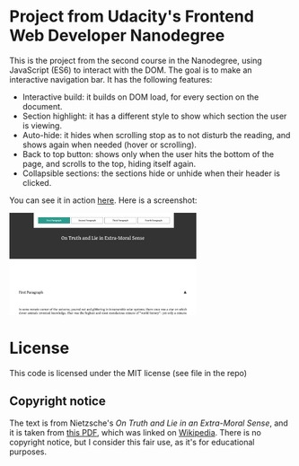 # Project from Udacity's Frontend Web Developer Nanodegree
This is the project from the second course in the Nanodegree, using JavaScript
(ES6) to interact with the DOM. The goal is to make an interactive navigation
bar. It has the following features:
* Interactive build: it builds on DOM load, for every section on the
  document.
* Section highlight: it has a different style to show which section the user
  is viewing.
* Auto-hide: it hides when scrolling stop as to not disturb the reading, and
  shows again when needed (hover or scrolling).
* Back to top button: shows only when the user hits the bottom of the page, and
  scrolls to the top, hiding itself again.
* Collapsible sections: the sections hide or unhide when their header is clicked.

You can see it in action <a href="https://pablomartan.es/projects/landing-page/index.html" target="_blank">here</a>.
Here is a screenshot:

<img style="width: 66%" src="./screenshot.png" />

# License
This code is licensed under the MIT license (see file in the repo)

## Copyright notice
The text is from Nietzsche's _On Truth and Lie in an Extra-Moral Sense_, and it is
taken from [this PDF](https://jpcatholic.edu/NCUpdf/Nietzsche.pdf), which was
linked on [Wikipedia](https://en.wikipedia.org/wiki/On_Truth_and_Lies_in_a_Nonmoral_Sense).
There is no copyright notice, but I consider this fair use, as it's for
educational purposes.
